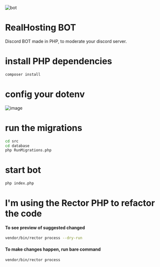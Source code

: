 ![bot](https://github.com/LordBluue3/RealHosting-Bot/assets/58037508/ba3b042c-c44e-4b8a-ae4a-b0aacb0900ed)


<h1>RealHosting BOT</h1>

Discord BOT made in PHP, to moderate your discord server.


<h1>install PHP dependencies</h1>

```bash
composer install
```

<h1>config your dotenv</h1>

![image](https://github.com/LordBluue3/RealHosting-Bot/assets/58037508/af3d6285-727b-4e72-aa1c-1ca1cf4299fd)


<h1>run the migrations</h1>

```bash
cd src
cd database
php RunMigrations.php
```

<h1>start bot</h1>

```bash
php index.php
```

<h1>I'm using the Rector PHP to refactor the code</h1>
<h4>To see preview of suggested changed</h4>

```bash
vendor/bin/rector process --dry-run
```

<h4>To make changes happen, run bare command</h4>

```bash
vendor/bin/rector process
```
